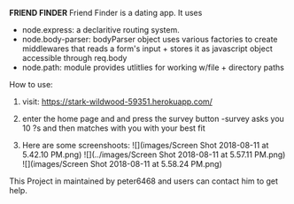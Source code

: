 **FRIEND FINDER**
Friend Finder is a dating app.  It uses 
* node.express: a declaritive routing system. 
* node.body-parser: bodyParser object uses various factories to create middlewares that reads a form's input + stores it as javascript object accessible through req.body
* node.path: module provides utlitlies for working w/file + directory paths

How to use:
1. visit: https://stark-wildwood-59351.herokuapp.com/

2. enter the home page and and press the survey button
        -survey asks you 10 ?s and then matches with you with your best fit

3. Here are some screenshoots:
![](images/Screen Shot 2018-08-11 at 5.42.10 PM.png)
![](../images/Screen Shot 2018-08-11 at 5.57.11 PM.png)
![](images/Screen Shot 2018-08-11 at 5.58.24 PM.png)

This Project in maintained by peter6468 and users can contact him to get help.